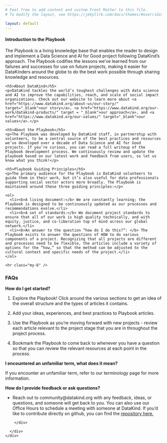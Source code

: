 ```yaml
---
# Feel free to add content and custom Front Matter to this file.
# To modify the layout, see https://jekyllrb.com/docs/themes/#overriding-theme-defaults

layout: default
---
```


  <div class="wrapper-thin-alt py-6 mb-6 rte long-form">
    <h4>Introduction to the Playbook</h4>
    <p>The Playbook is a living knowledge base that enables the reader to design and implement a Data Science and AI for Good project following DataKind’s approach. The Playbook codifies the lessons we’ve learned from our failures and successes for use on future projects, making it easier for DataKinders around the globe to do the best work possible through sharing knowledge and resources</a>.</p>

    <h5>About DataKind</h5>
    <p>DataKind tackles the world’s toughest challenges with data science and AI to improve the capabilities, reach, and scale of social impact organizations. Check out our website to learn more about <a href="https://www.datakind.org/about-us/our-story/" target="_blank">our story</a>, <a href="https://www.datakind.org/our-work/datakind-products/" target = "_blank">our approach</a>, and <a href="https://www.datakind.org/our-values/" target="_blank">our values</a>.</p>

    <h5>About the Playbook</h5>
    <p>The Playbook was developed by DataKind staff, in partnership with volunteers, to be a central source of the best practices and resources we’ve developed over a decade of Data Science and AI for Good projects. If you’re curious, you can read a full writeup of the Playbook development process. We continuously review and update the playbook based on our latest work and feedback from users, so let us know what you think!</p>

    <h5>Playbook Guiding Principles</h5>
    <p>The primary audience for the Playbook is DataKind volunteers to guide them in their work, but it’s also useful for data professionals supporting social sector actors more broadly. The Playbook is maintained around these three guiding principles:</p>

    <ol>
      <li><b>A living document:</b> We are constantly learning; the Playbook is designed to be continuously updated as our processes and recommendations evolve.</li>
      <li><b>A set of standards:</b> We document project standards to ensure that all of our work is high quality technically, and with equity, justice, and co-liberation top of mind across our global network.</li>
      <li><b>An answer to the question “how do I do this?”: </b> The Playbook exists to answer the questions of HOW to do various components of a project. Recognizing that all projects are different and processes need to be flexible, the articles include a variety of options for the “how,” so that the method can be adjusted to the cultural context and specific needs of the project.</li>
    </ol>

    <hr class="my-6" />
   
</div>
<div class="wrapper-full bg-white py-6">
      <div class="wrapper  py-6">
        <h3 class="h3 mt-0 mb-3 text-center">FAQs</h3>
        <div class="col-md-10 col-lg-8 mx-auto">
         <!-- <p text-center>You can also watch this video demo of the Playbook to learn how to navigate the Playbook and what to expect. If you still have questions, read on!</p>-->
          <div class="accordion">
            <div class="accordion__hd">
              <p><b>How do I get started?</b></p>
            </div>
            <div class="accordion__bd">
              <div>
                <ol style="font: size 4px;">
                  <li><p>Explore the Playbook! Click around the various sections to get an idea of the overall structure and the types of articles it contains.</p></li>
                  <li><p>Add your ideas, experiences, and best practices to Playbook articles.</p></li>
                  <li><p>Use the Playbook as you’re moving forward with new projects - review each article relevant to the project stage that you are in throughout the project process.</p></li>
                  <li><p>Bookmark the Playbook to come back to whenever you have a question so that you can review the relevant resources at each point in the process.</p></li>
                </ol>
              </div>
            </div>
          </div>
          <div class="accordion">
            <div class="accordion__hd">
             <!--- <p><b>Why can't I offer an edit to the articles?</b></p>-->
            </div>
            <div class="accordion__bd">
              <div>
              <!--  <p>It could be because you don't have a signed volunteer agreement on file with DataKind, the email address you used is not the one in our volunteer database, or something is broken behind the scenes. Reach out to us through the “Provide Feedback, Ask Questions” button if you are having trouble.</p> --->
              </div>
            </div>
          </div>
          <div class="accordion">
            <div class="accordion__hd">
              <p><b>I encountered an unfamiliar term, what does it mean?</b></p>
            </div>
            <div class="accordion__bd">
              <div>
                <p>If you encounter an unfamiliar term, refer to our terminology page for more information.</p>
              </div>
            </div>
          </div>
          <div class="accordion">
            <div class="accordion__hd">
              <p><b>How do I provide feedback or ask questions?</b></p>
            </div>
            <div class="accordion__bd">
              <div>
                <ul>
                  <li>Reach out to community@datakind.org with any feedback, ideas, or questions, and someone will get back to you. You can also use our Office Hours to schedule a meeting with someone at DataKind. If you’d like to contribute directly on github, you can find the <a href="https://github.com/datakind/datakind.github.io">repository here.</a></li>
                </ul>
              </div>
            </div>
          </div>
  
        </div>
  
      </div>
    </div>